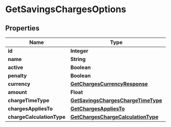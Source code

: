 # GetSavingsChargesOptions

## Properties
Name | Type | Description | Notes
------------ | ------------- | ------------- | -------------
**id** | **Integer** |  |  [optional]
**name** | **String** |  |  [optional]
**active** | **Boolean** |  |  [optional]
**penalty** | **Boolean** |  |  [optional]
**currency** | [**GetChargesCurrencyResponse**](GetChargesCurrencyResponse.md) |  |  [optional]
**amount** | **Float** |  |  [optional]
**chargeTimeType** | [**GetSavingsChargesChargeTimeType**](GetSavingsChargesChargeTimeType.md) |  |  [optional]
**chargesAppliesTo** | [**GetChargesAppliesTo**](GetChargesAppliesTo.md) |  |  [optional]
**chargeCalculationType** | [**GetChargesChargeCalculationType**](GetChargesChargeCalculationType.md) |  |  [optional]
